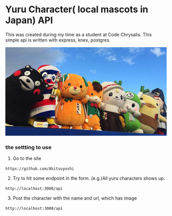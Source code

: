 # Yuru Character( local mascots in Japan) API

This was created during my time as a student at Code Chrysalis.
This simple api is written with express, knex, postgres.

![alt text](https://raw.githubusercontent.com/Akitsuyoshi/apiSoloProject/master/public/yuru-chara-grand.jpg)

### the settting to use

1.  Go to the site

`https://github.com/Akitsuyoshi`

2.  Try to hit some endpoint in the form.
    (e.g.)All yuru characters shows up.

`http://localhost:3000/api`

3.  Post the character with the name and url, which has image

`http://localhost:3000/api`
